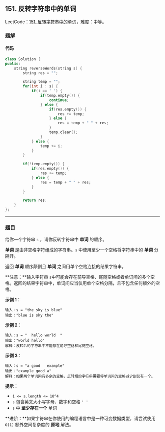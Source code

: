 ## 151. 反转字符串中的单词

LeetCode：[151. 反转字符串中的单词](https://leetcode.cn/problems/reverse-words-in-a-string/)，难度：中等。

### 题解

#### 代码

```c++
class Solution {
public:
    string reverseWords(string s) {
        string res = "";

        string temp = "";
        for(int i : s) {
            if(i == ' ') {
                if(temp.empty()) {
                    continue;
                } else {
                    if(res.empty()) {
                        res += temp;
                    } else {
                        res = temp + " " + res;
                    }
                    temp.clear();
                }
            } else {
                temp += i;
            }
        }

        if(!temp.empty()) {
            if(res.empty()) {
                res += temp;
            } else {
                res = temp + " " + res;
            }
        }

        return res;
    }
};
```



---



### 题目

给你一个字符串 `s` ，请你反转字符串中 **单词** 的顺序。

**单词** 是由非空格字符组成的字符串。`s` 中使用至少一个空格将字符串中的 **单词** 分隔开。

返回 **单词** 顺序颠倒且 **单词** 之间用单个空格连接的结果字符串。

**注意：**输入字符串 `s`中可能会存在前导空格、尾随空格或者单词间的多个空格。返回的结果字符串中，单词间应当仅用单个空格分隔，且不包含任何额外的空格。

 

**示例 1：**

```
输入：s = "the sky is blue"
输出："blue is sky the"
```

**示例 2：**

```
输入：s = "  hello world  "
输出："world hello"
解释：反转后的字符串中不能存在前导空格和尾随空格。
```

**示例 3：**

```
输入：s = "a good   example"
输出："example good a"
解释：如果两个单词间有多余的空格，反转后的字符串需要将单词间的空格减少到仅有一个。
```

 

**提示：**

- `1 <= s.length <= 10^4`
- `s` 包含英文大小写字母、数字和空格 `' '`
- `s` 中 **至少存在一个** 单词



**进阶：**如果字符串在你使用的编程语言中是一种可变数据类型，请尝试使用 `O(1)` 额外空间复杂度的 **原地** 解法。



